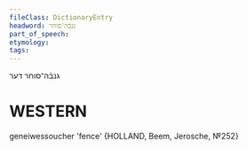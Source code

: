```yaml
---
fileClass: DictionaryEntry
headword: גנבֿה־סוחר
part_of_speech: 
etymology: 
tags: 
---
```

גנבֿה־סוחר
דער

WESTERN
========

geneiwessoucher 'fence' {HOLLAND, Beem, Jerosche, №252}